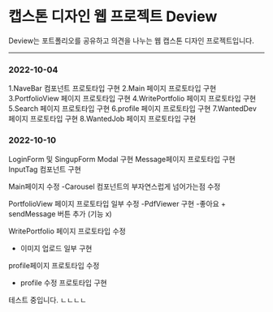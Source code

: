# 캡스톤 디자인 웹 프로젝트 Deview 
Deview는 포트폴리오를 공유하고 의견을 나누는 웹 캡스톤 디자인 프로젝트입니다.

---
### 2022-10-04
1.NaveBar 컴포넌트 프로토타입 구현
2.Main 페이지 프로토타입 구현
3.PortfolioView 페이지 프로토타입 구현
4.WritePortfolio 페이지 프로토타입 구현
5.Search 페이지 프로토타입 구현
6.profile 페이지 프로토타입 구현
7.WantedDev 페이지 프로토타입 구현
8.WantedJob 페이지 프로토타입 구현

### 2022-10-10

LoginForm 및 SingupForm Modal 구현
Message페이지 프로토타입 구현
InputTag 컴포넌트 구현

Main페이지 수정
 -Carousel 컴포넌트의 부자연스럽게 넘어가는점 수정


PortfolioView 페이지 프로토타입 일부 수정
 -PdfViewer 구현
 -좋아요 + sendMessage 버튼 추가 (기능 x)


WritePortfolio 페이지 프로토타입 수정
 - 이미지 업로드  일부 구현

profile페이지 프로토타입 수정
 - profile 수정 프로토타입 구현

테스트 중입니다. ㄴㄴㄴㄴ